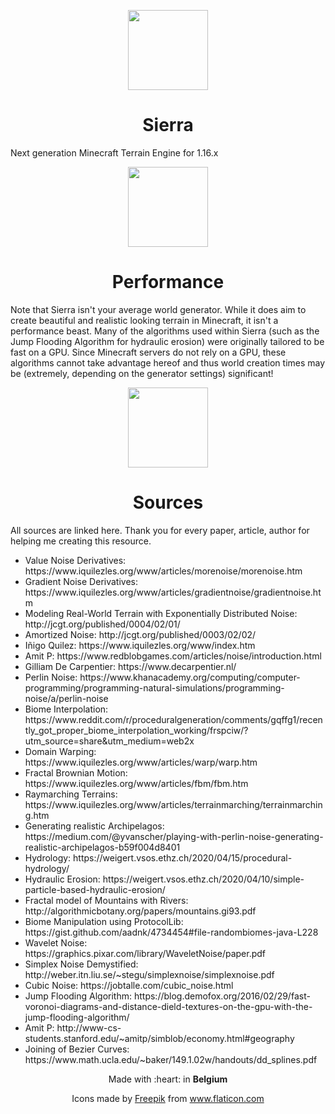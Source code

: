 <p align="center">
  <img src="https://github.com/lTheos/Images/blob/master/jpg/sized/SIERRA_PNG.jpg?raw=true" width="128">
  <h1 align="center">Sierra</h1>
</p>

Next generation Minecraft Terrain Engine for 1.16.x

<p align="center">
    <img src="https://github.com/lTheos/Images/blob/master/jpg/sized/clock-128.jpg?raw=true" width="128">
    <h1 align="center">Performance</h1>
</p>

Note that Sierra isn't your average world generator. While it does aim to create beautiful and realistic 
looking terrain in Minecraft, it isn't a performance beast. Many of the algorithms used within Sierra (such as 
the Jump Flooding Algorithm for hydraulic erosion) were originally tailored to be fast on a GPU. Since Minecraft
servers do not rely on a GPU, these algorithms cannot take advantage hereof and thus world creation times
may be (extremely, depending on the generator settings) significant!

<p align="center">
    <img src="https://github.com/lTheos/Images/blob/master/jpg/sized/find-128.jpg?raw=true" width="128">
    <h1 align="center">Sources</h1>
</p>

All sources are linked here. Thank you for every paper, article, author for helping
me creating this resource.

<ul>
    <li>Value Noise Derivatives: https://www.iquilezles.org/www/articles/morenoise/morenoise.htm</li>
    <li>Gradient Noise Derivatives: https://www.iquilezles.org/www/articles/gradientnoise/gradientnoise.htm</li>
    <li>Modeling Real-World Terrain with Exponentially Distributed Noise: http://jcgt.org/published/0004/02/01/</li>
    <li>Amortized Noise: http://jcgt.org/published/0003/02/02/</li>
    <li>Iñigo Quilez: https://www.iquilezles.org/www/index.htm</li>
    <li>Amit P: https://www.redblobgames.com/articles/noise/introduction.html</li>
    <li>Gilliam De Carpentier: https://www.decarpentier.nl/</li>
    <li>Perlin Noise: https://www.khanacademy.org/computing/computer-programming/programming-natural-simulations/programming-noise/a/perlin-noise</li>
    <li>Biome Interpolation: https://www.reddit.com/r/proceduralgeneration/comments/gqffg1/recently_got_proper_biome_interpolation_working/frspciw/?utm_source=share&utm_medium=web2x</li>
    <li>Domain Warping: https://www.iquilezles.org/www/articles/warp/warp.htm</li>
    <li>Fractal Brownian Motion: https://www.iquilezles.org/www/articles/fbm/fbm.htm</li>
    <li>Raymarching Terrains: https://www.iquilezles.org/www/articles/terrainmarching/terrainmarching.htm</li>
    <li>Generating realistic Archipelagos: https://medium.com/@yvanscher/playing-with-perlin-noise-generating-realistic-archipelagos-b59f004d8401</li>
    <li>Hydrology: https://weigert.vsos.ethz.ch/2020/04/15/procedural-hydrology/</li>
    <li>Hydraulic Erosion: https://weigert.vsos.ethz.ch/2020/04/10/simple-particle-based-hydraulic-erosion/</li>
    <li>Fractal model of Mountains with Rivers: http://algorithmicbotany.org/papers/mountains.gi93.pdf</li>
    <li>Biome Manipulation using ProtocolLib: https://gist.github.com/aadnk/4734454#file-randombiomes-java-L228</li>
    <li>Wavelet Noise: https://graphics.pixar.com/library/WaveletNoise/paper.pdf</li>
    <li>Simplex Noise Demystified: http://weber.itn.liu.se/~stegu/simplexnoise/simplexnoise.pdf</li>
    <li>Cubic Noise: https://jobtalle.com/cubic_noise.html</li>
    <li>Jump Flooding Algorithm: https://blog.demofox.org/2016/02/29/fast-voronoi-diagrams-and-distance-dield-textures-on-the-gpu-with-the-jump-flooding-algorithm/</li>
    <li>Amit P: http://www-cs-students.stanford.edu/~amitp/simblob/economy.html#geography</li>
    <li>Joining of Bezier Curves: https://www.math.ucla.edu/~baker/149.1.02w/handouts/dd_splines.pdf</li>
</ul>

<p align="center">Made with :heart: in <strong>Belgium</strong></p>
<p align="center">Icons made by <a href="https://www.flaticon.com/authors/freepik" title="Freepik">Freepik</a> from <a href="https://www.flaticon.com/" title="Flaticon"> www.flaticon.com</a></p>